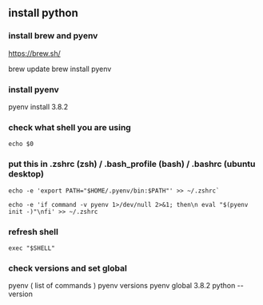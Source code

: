 ## install python

### install brew and pyenv

https://brew.sh/

brew update
brew install pyenv

### install pyenv

pyenv install 3.8.2

### check what shell you are using

`echo $0`

### put this in .zshrc (zsh) / .bash_profile (bash) / .bashrc (ubuntu desktop)

<!-- put pyenv path into shell -->
<!-- put in shell to enable shims and autocompletion -->

```
echo -e 'export PATH="$HOME/.pyenv/bin:$PATH"' >> ~/.zshrc`

echo -e 'if command -v pyenv 1>/dev/null 2>&1; then\n eval "$(pyenv init -)"\nfi' >> ~/.zshrc
```

### refresh shell

`exec "$SHELL"`

### check versions and set global

pyenv ( list of commands )
pyenv versions
pyenv global 3.8.2
python --version
